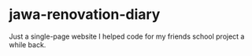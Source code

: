 # jawa-renovation-diary
Just a single-page website I helped code for my friends school project a while back.
